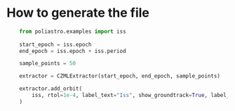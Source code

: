 How to generate the file
========================

```python
    from poliastro.examples import iss
    
    start_epoch = iss.epoch
    end_epoch = iss.epoch + iss.period

    sample_points = 50

    extractor = CZMLExtractor(start_epoch, end_epoch, sample_points)

    extractor.add_orbit(
        iss, rtol=1e-4, label_text="Iss", show_groundtrack=True, label_fill_color=[125, 80, 120, 255],
    )

```
